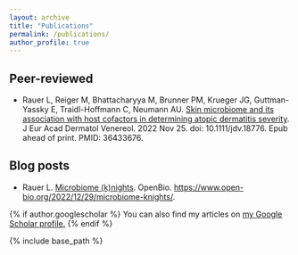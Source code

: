 ```yaml
---
layout: archive
title: "Publications"
permalink: /publications/
author_profile: true
---
```


Peer-reviewed
------
* Rauer L, Reiger M, Bhattacharyya M, Brunner PM, Krueger JG, Guttman-Yassky E, Traidl-Hoffmann C, Neumann AU. [Skin microbiome and its association with host cofactors in determining atopic dermatitis severity](https://onlinelibrary.wiley.com/doi/10.1111/jdv.18776). J Eur Acad Dermatol Venereol. 2022 Nov 25. doi: 10.1111/jdv.18776. Epub ahead of print. PMID: 36433676.

Blog posts
------
* Rauer L. [Microbiome (k)nights](https://www.open-bio.org/2022/12/29/microbiome-knights/). OpenBio. https://www.open-bio.org/2022/12/29/microbiome-knights/.

{% if author.googlescholar %}
  You can also find my articles on <u><a href="{{author.googlescholar}}">my Google Scholar profile</a>.</u>
{% endif %}

{% include base_path %}

